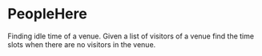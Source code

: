 # PeopleHere
Finding idle time of a venue. Given a list of visitors of a venue find the time slots when there are no visitors in the venue.
